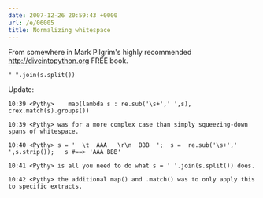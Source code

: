 ```yaml
---
date: 2007-12-26 20:59:43 +0000
url: /e/06005
title: Normalizing whitespace
---
```


From somewhere in Mark Pilgrim's highly recommended http://diveintopython.org FREE book.

	" ".join(s.split())
Update:

	10:39 <Pythy>    map(lambda s : re.sub('\s+',' ',s), crex.match(s).groups())

	10:39 <Pythy> was for a more complex case than simply squeezing-down spans of whitespace.

	10:40 <Pythy> s = '  \t  AAA   \r\n  BBB  ';  s =  re.sub('\s+',' ',s.strip());   s #==> 'AAA BBB'

	10:41 <Pythy> is all you need to do what s = ' '.join(s.split()) does.

	10:42 <Pythy> the additional map() and .match() was to only apply this to specific extracts.
